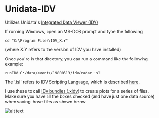 # Unidata-IDV
Utilizes Unidata's 
[Integrated Data Viewer (IDV)](https://www.unidata.ucar.edu/software/idv/)

If running Windows, open an MS-DOS prompt and type the following:
```
cd "C:\Program Files\IDV_X.Y"
```
(where X.Y refers to the version of IDV you have installed)

Once you're in that directory, you can run a command like the following example:

```
runIDV C:/data/events/19800513/idv/radar.isl
```
The '.isl' refers to IDV Scripting Language, which is described [here](https://www.unidata.ucar.edu/software/idv/docs/userguide/isl/index.html).

I use these to call [IDV bundles (.xidv)](https://www.unidata.ucar.edu/software/idv/docs/userguide/Bundles.html) to create plots for a series of files. Make sure you have all the boxes checked (and have just one data source) when saving those files as shown below

![alt text](https://www.unidata.ucar.edu/software/idv/docs/userguide/images/FileDialog.gif "IDV Dialog")
